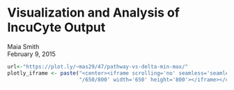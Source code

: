 # Visualization and Analysis of IncuCyte Output
Maia Smith  
February 9, 2015  


```r
url<-"https://plot.ly/~mas29/47/pathway-vs-delta-min-max/" 
plotly_iframe <- paste("<center><iframe scrolling='no' seamless='seamless' src='", url, 
                       "/650/800' width='650' height='800'></iframe></center>", sep = "")
```

